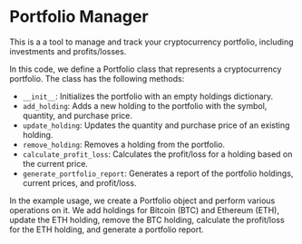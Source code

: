 # Portfolio Manager
This is a a tool to manage and track your cryptocurrency portfolio, including investments and profits/losses.

In this code, we define a Portfolio class that represents a cryptocurrency portfolio. The class has the following methods:

-  ``` __init__ ```: Initializes the portfolio with an empty holdings dictionary.
-  ```add_holding```: Adds a new holding to the portfolio with the symbol, quantity, and purchase price.
-  ```update_holding```: Updates the quantity and purchase price of an existing holding.
-  ```remove_holding```: Removes a holding from the portfolio.
-  ```calculate_profit_loss```: Calculates the profit/loss for a holding based on the current price.
-  ```generate_portfolio_report```: Generates a report of the portfolio holdings, current prices, and profit/loss.

  
In the example usage, we create a Portfolio object and perform various operations on it. We add holdings for Bitcoin (BTC) and Ethereum (ETH), update the ETH holding, remove the BTC holding, calculate the profit/loss for the ETH holding, and generate a portfolio report.
